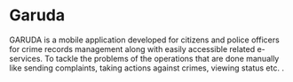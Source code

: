 
# Garuda
GARUDA is a mobile application developed for citizens and police officers for crime records management along with easily accessible related e-services.
To tackle the problems of the operations that are done manually like sending complaints, taking actions against crimes, viewing status etc. .

